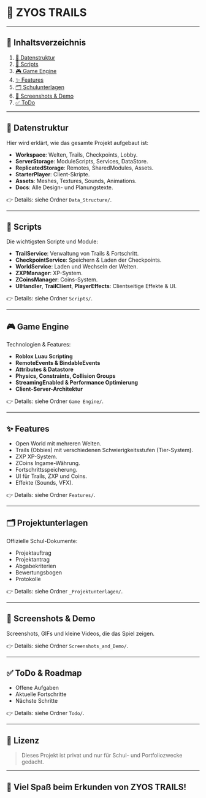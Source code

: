 # 🌟 ZYOS TRAILS

---

## 📑 Inhaltsverzeichnis

1. [📁 Datenstruktur](#-data_struktur)
2. [📜 Scripts](#-scripts)
3. [🎮 Game Engine](#-game-engine)
4. [✨ Features](#-features)
5. [🗂️ Schulunterlagen](#-school-documents)
6. [📸 Screenshots & Demo](#-screenshots-and-demo)
7. [✅ ToDo](#-todo)

---

## 📁 Datenstruktur

Hier wird erklärt, wie das gesamte Projekt aufgebaut ist:
- **Workspace**: Welten, Trails, Checkpoints, Lobby.
- **ServerStorage**: ModuleScripts, Services, DataStore.
- **ReplicatedStorage**: Remotes, SharedModules, Assets.
- **StarterPlayer**: Client-Skripte.
- **Assets**: Meshes, Textures, Sounds, Animations.
- **Docs**: Alle Design- und Planungstexte.

👉 Details: siehe Ordner `Data_Structure/`.

---

## 📜 Scripts

Die wichtigsten Scripte und Module:
- **TrailService**: Verwaltung von Trails & Fortschritt.
- **CheckpointService**: Speichern & Laden der Checkpoints.
- **WorldService**: Laden und Wechseln der Welten.
- **ZXPManager**: XP-System.
- **ZCoinsManager**: Coins-System.
- **UIHandler**, **TrailClient**, **PlayerEffects**: Clientseitige Effekte & UI.

👉 Details: siehe Ordner `Scripts/`.

---

## 🎮 Game Engine

Technologien & Features:
- **Roblox Luau Scripting**
- **RemoteEvents & BindableEvents**
- **Attributes & Datastore**
- **Physics, Constraints, Collision Groups**
- **StreamingEnabled & Performance Optimierung**
- **Client-Server-Architektur**

👉 Details: siehe Ordner `Game Engine/`.

---

## ✨ Features

- Open World mit mehreren Welten.
- Trails (Obbies) mit verschiedenen Schwierigkeitsstufen (Tier-System).
- ZXP XP-System.
- ZCoins Ingame-Währung.
- Fortschrittsspeicherung.
- UI für Trails, ZXP und Coins.
- Effekte (Sounds, VFX).

👉 Details: siehe Ordner `Features/`.

---

## 🗂️ Projektunterlagen

Offizielle Schul-Dokumente:
- Projektauftrag
- Projektantrag
- Abgabekriterien
- Bewertungsbogen
- Protokolle

👉 Details: siehe Ordner `_Projektunterlagen/`.

---

## 📸 Screenshots & Demo

Screenshots, GIFs und kleine Videos, die das Spiel zeigen.

👉 Details: siehe Ordner `Screenshots_and_Demo/`.

---

## ✅ ToDo & Roadmap

- Offene Aufgaben
- Aktuelle Fortschritte
- Nächste Schritte

👉 Details: siehe Ordner `Todo/`.

---

## 📄 Lizenz

> Dieses Projekt ist privat und nur für Schul- und Portfoliozwecke gedacht.

---

## 🚀 Viel Spaß beim Erkunden von **ZYOS TRAILS**!

